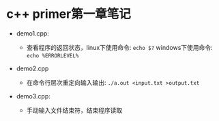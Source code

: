 # c++ primer第一章笔记
+ demo1.cpp:
	+ 查看程序的返回状态，linux下使用命令: `echo $?` windows下使用命令: `echo %ERRORLEVEL%`

+ demo2.cpp
	+ 在命令行层次重定向输入输出: `./a.out <input.txt >output.txt` 

+ demo3.cpp:
	+ 手动输入文件结束符，结束程序读取
